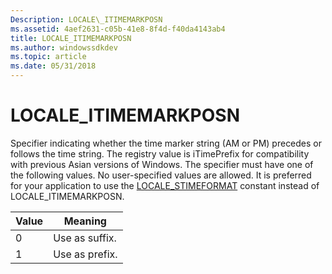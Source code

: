 ```yaml
---
Description: LOCALE\_ITIMEMARKPOSN
ms.assetid: 4aef2631-c05b-41e8-8f4d-f40da4143ab4
title: LOCALE_ITIMEMARKPOSN
ms.author: windowssdkdev
ms.topic: article
ms.date: 05/31/2018
---
```


# LOCALE\_ITIMEMARKPOSN

Specifier indicating whether the time marker string (AM or PM) precedes or follows the time string. The registry value is iTimePrefix for compatibility with previous Asian versions of Windows. The specifier must have one of the following values. No user-specified values are allowed. It is preferred for your application to use the [LOCALE\_STIMEFORMAT](locale-stime-constants.md) constant instead of LOCALE\_ITIMEMARKPOSN.



| Value | Meaning        |
|-------|----------------|
| 0     | Use as suffix. |
| 1     | Use as prefix. |



 

 

 



